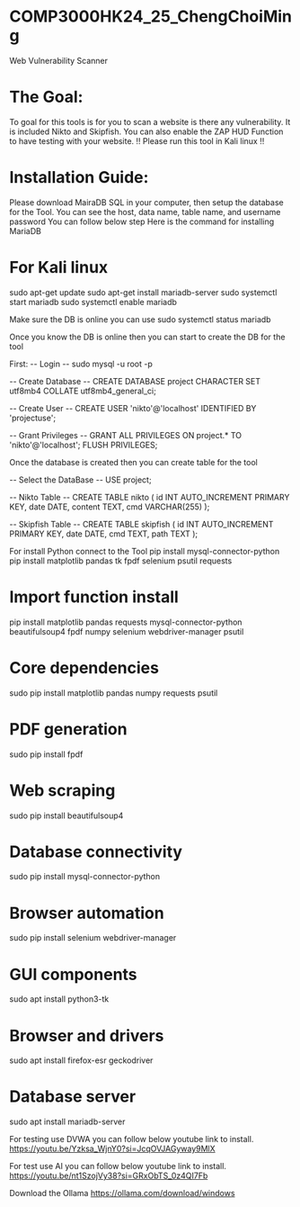 # COMP3000HK24_25_ChengChoiMing

Web Vulnerability Scanner

# The Goal:

To goal for this tools is for you to scan a website is there any vulnerability. It is included Nikto and Skipfish. You can also enable the ZAP HUD Function to have testing with your website.
!! Please run this tool in Kali linux !!

# Installation Guide:

Please download MairaDB SQL in your computer, then setup the database for the Tool. You can see the host, data name, table name, and username password
You can follow below step
Here is the command for installing MariaDB

# For Kali linux

sudo apt-get update
sudo apt-get install mariadb-server
sudo systemctl start mariadb
sudo systemctl enable mariadb

Make sure the DB is online you can use
sudo systemctl status mariadb

Once you know the DB is online then you can start to create the DB for the tool

First:
-- Login --
sudo mysql -u root -p

-- Create Database --
CREATE DATABASE project
CHARACTER SET utf8mb4
COLLATE utf8mb4_general_ci;

-- Create User --
CREATE USER 'nikto'@'localhost' IDENTIFIED BY 'projectuse';

-- Grant Privileges --
GRANT ALL PRIVILEGES ON project.\* TO 'nikto'@'localhost';
FLUSH PRIVILEGES;

Once the database is created then you can create table for the tool

-- Select the DataBase --
USE project;

-- Nikto Table --
CREATE TABLE nikto (
id INT AUTO_INCREMENT PRIMARY KEY,
date DATE,
content TEXT,
cmd VARCHAR(255)
);

-- Skipfish Table --
CREATE TABLE skipfish (
id INT AUTO_INCREMENT PRIMARY KEY,
date DATE,
cmd TEXT,
path TEXT
);

For install Python connect to the Tool
pip install mysql-connector-python
pip install matplotlib pandas tk fpdf selenium psutil requests

# Import function install

pip install matplotlib pandas requests mysql-connector-python beautifulsoup4 fpdf numpy selenium webdriver-manager psutil

# Core dependencies

sudo pip install matplotlib pandas numpy requests psutil

# PDF generation

sudo pip install fpdf

# Web scraping

sudo pip install beautifulsoup4

# Database connectivity

sudo pip install mysql-connector-python

# Browser automation

sudo pip install selenium webdriver-manager

# GUI components

sudo apt install python3-tk

# Browser and drivers

sudo apt install firefox-esr geckodriver

# Database server

sudo apt install mariadb-server

For testing use DVWA you can follow below youtube link to install.
https://youtu.be/Yzksa_WjnY0?si=JcqOVJAGyway9MlX

For test use AI you can follow below youtube link to install.
https://youtu.be/nt1SzojVy38?si=GRxObTS_0z4QI7Fb

Download the Ollama
https://ollama.com/download/windows
